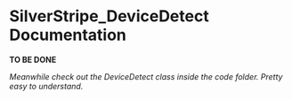 SilverStripe_DeviceDetect Documentation
=======================================

**TO BE DONE**

*Meanwhile check out the DeviceDetect class inside the code folder. Pretty easy to understand.*
